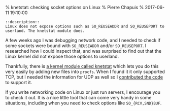 % knetstat: checking socket options on Linux
% Pierre Chapuis
% 2017-06-11 19:10:00

    ::description::
    Linux does not expose options such as SO_REUSEADDR and SO_REUSEPORT to userland. The knetstat module does.

A few weeks ago I was debugging network code, and I needed to check if some
sockets were bound with `SO_REUSEADDR` and/or `SO_REUSEPORT`. I researched how
I could inspect that, and was surprised to find out that the Linux kernel did
not expose those options to userland.

Thankfully, there is
[a kernel module called knetstat](https://github.com/veithen/knetstat)
which lets you do this very easily by adding new files into `procfs`. When I
found it it only supported TCP, but I needed the information for UDP as well so
I [contributed the code](https://github.com/veithen/knetstat/pull/11) to
support it.

If you write networking code on Linux or just run servers, I encourage you to
check it out. It is a nice little tool that can come very handy in some
situations, including when you need to check options like `SO_{RCV,SND}BUF`.
